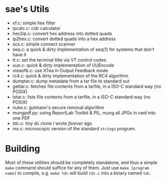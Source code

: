 # sae&apos;s Utils

- xf.c: simple hex filter
- ipcalc.c: cidr calculator
- hex2ip.c: convert hex address into dotted quads
- ip2hex.c: convert dotted quads into a hex address
- scs.c: simple connect scanner
- seq.c: a quick &amp; dirty implementation of seq(1) for systems that don&apos;t have it
- tt.c: set the terminal title via VT control codes
- uue.c: quick &amp; dirty implementation of UUEncode
- xteaofb.c: use XTea in Output Feedback mode
- rc4.c: quick & dirty implementation of the RC4 algorithm
- dumptar.c: dump metadata from a tar file to standard out
- gettar.c: fetches file contents from a tarfile, in a ISO-C standard way (no POSIX)
- lstar.c: lists file contents from a tarfile, in a ISO-C standard way (no POSIX)
- nuke.c: gutmann&apos;s secure removal algorithm
- mungpdf.py: using ReportLab Toolkit & PIL, mung all JPGs in cwd into one PDF
- tdc.c: tiny dc clone I wrote *forever* ago
- ms.c: microscopic version of the standard `strings` program.

# Building

Most of these utilities should be completely standalone, and thus a simple `make` command should
suffice for any of them. Just use `make [program name]` to compile, e.g. `make tdc` will build
`tdc.c` into a binary named `tdc`.

